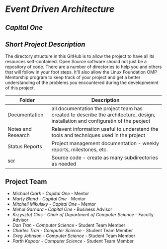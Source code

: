 # *Event Driven Architecture*
## *Capital One*
## *Short Project Description*
The directory structure in this GitHub is to allow the project to have all its resources self-contained.
Open Source software should not just be a repository of code.  There are a number of directories to help you and others that will 
follow in your foot steps.  It'll also allow the Linux Foundation OMP Mentorship program to keep track of your project and get
a better understanding of the problems you encountered during the developmemnt of this project.

| Folder | Description |
|---|---|
| Documentation |  all documentation the project team has created to describe the architecture, design, installation and configuratin of the peoject |
| Notes and Research | Relavent information useful to understand the tools and techniques used in the project |
| Status Reports | Project management documentation - weekly reports, milestones, etc. |
| scr | Source code - create as many subdirectories as needed |


## Project Team
- *Michael Clark*  - *Capital One* - Mentor
- *Marty Bland*  - *Capital One* - Mentor
- *Mitchell Mikulsky*  - *Capital One* - Mentor
- *Mehul Garnara* - *Capital One* - Business Advisor
- *Krzysztof Cios* - *Chair of Department of Computer Science* - Faculty Advisor
- *Dan Tran* - *Computer Science* - Student Team Member
- *Charles Tran* - *Computer Science* - Student Team Member
- *Greg Johnson* - *Computer Science* - Student Team Member
- *Parth Kapoor* - *Computer Science* - Student Team Member

